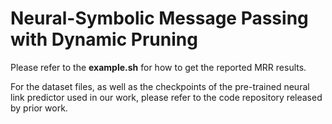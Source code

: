 # Neural-Symbolic Message Passing with Dynamic Pruning #

Please refer to the **example.sh** for how to get the reported MRR results. 

For the dataset files, as well as the checkpoints of the pre-trained neural link predictor used in our work, 
please refer to the code repository released by prior work. 